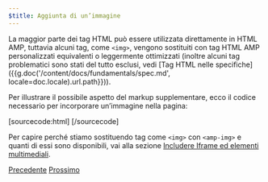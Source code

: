 ```yaml
---
$title: Aggiunta di un’immagine
---
```


La maggior parte dei tag HTML può essere utilizzata direttamente in HTML AMP, tuttavia alcuni tag, come `<img>`, vengono sostituiti con tag HTML AMP personalizzati equivalenti o leggermente ottimizzati (inoltre alcuni tag problematici sono stati del tutto esclusi, vedi [Tag HTML nelle specifiche]({{g.doc('/content/docs/fundamentals/spec.md', locale=doc.locale).url.path}})).

Per illustrare il possibile aspetto del markup supplementare, ecco il codice necessario per incorporare un’immagine nella pagina:

[sourcecode:html]
<amp-img src="welcome.jpg" alt="Welcome" height="400" width="800"></amp-img>
[/sourcecode]

Per capire perché stiamo sostituendo tag come `<img>` con `<amp-img>` e quanti di essi sono disponibili, vai alla sezione [Includere Iframe ed elementi multimediali](/it/docs/media/amp_replacements.html).

<div class="prev-next-buttons">
  <a class="button prev-button" href="/it/docs/getting_started/create/basic_markup.html"><span class="arrow-prev">Precedente</span></a>
  <a class="button next-button" href="/it/docs/getting_started/create/presentation_layout.html"><span class="arrow-next">Prossimo</span></a>
</div>

